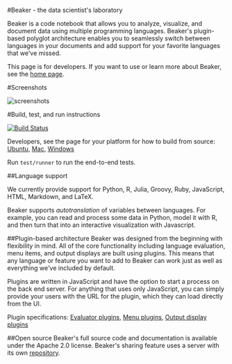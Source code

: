 <!--
    Copyright 2014 TWO SIGMA OPEN SOURCE, LLC

    Licensed under the Apache License, Version 2.0 (the "License");
    you may not use this file except in compliance with the License.
    You may obtain a copy of the License at

           http://www.apache.org/licenses/LICENSE-2.0

    Unless required by applicable law or agreed to in writing, software
    distributed under the License is distributed on an "AS IS" BASIS,
    WITHOUT WARRANTIES OR CONDITIONS OF ANY KIND, either express or implied.
    See the License for the specific language governing permissions and
    limitations under the License.
-->

#Beaker - the data scientist's laboratory

Beaker is a code notebook that allows you to analyze, visualize, and document data using multiple programming languages. Beaker's plugin-based polyglot architecture enables you to seamlessly switch between languages in your documents and add support for your favorite languages that we've missed.

This page is for developers.  If you want to use or learn more about Beaker, see the [home page](http://beakernotebook.com).

#Screenshots

![screenshots](http://twosigma.github.io/beaker-notebook/images/bk6.png)

#Build, test, and run instructions

[![Build Status](https://travis-ci.org/twosigma/beaker-notebook.svg?branch=master)](https://travis-ci.org/twosigma/beaker-notebook)

Developers, see the page for your platform for how to build from source: [Ubuntu](https://github.com/twosigma/beaker-notebook/wiki/Ubuntu-build-and-run), [Mac](https://github.com/twosigma/beaker-notebook/wiki/Mac-build-and-run), [Windows](https://github.com/twosigma/beaker-notebook/wiki/Windows-build-and-run)

Run `test/runner` to run the end-to-end tests.

##Language support

We currently provide support for Python, R, Julia, Groovy, Ruby, JavaScript, HTML, Markdown, and LaTeX.

Beaker supports *autotranslation* of variables between languages.  For example, you can read and process some data in Python,
model it with R, and then turn that into an interactive visualization with Javascript.

##Plugin-based architecture
Beaker was designed from the beginning with flexibility in mind. All of the core functionality including language evaluation, menu items, and output displays are built using plugins. This means that any language or feature you want to add to Beaker can work just as well as everything we've included by default.

Plugins are written in JavaScript and have the option to start a process on the back end server. For anything that uses only JavaScript, you can simply provide your users with the URL for the plugin, which they can load directly from the UI.

Plugin specifications: [Evaluator plugins](https://github.com/twosigma/beaker-notebook/wiki/Eval-plugin-spec), [Menu plugins](https://github.com/twosigma/beaker-notebook/wiki/Menu-plugin-spec), [Output display plugins](https://github.com/twosigma/beaker-notebook/wiki/OutputDisplay-spec)

##Open source
Beaker's full source code and documentation is available under the Apache 2.0 license.  Beaker's sharing feature uses a server with its own [repository](https://github.com/twosigma/beaker-sharing-server).

